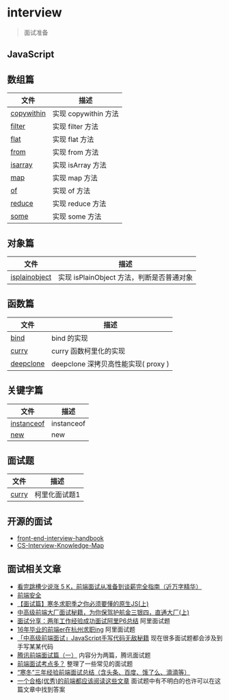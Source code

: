 # interview
> 面试准备

## JavaScript

## 数组篇

| 文件 | 描述 |
| ----- | ---- |
|[copywithin](src/js/array-copywithin.js) | 实现 copywithin 方法 |
|[filter](src/js/array-filter.js) | 实现 filter 方法 |
|[flat](src/js/array-flat.js) | 实现 flat 方法 |
|[from](src/js/array-from.js) | 实现 from 方法 |
|[isarray](src/js/array-isarray.js) | 实现 isArray 方法 |
|[map](src/js/array-map.js) | 实现 map 方法 |
|[of](src/js/array-of.js) | 实现 of 方法 |
|[reduce](src/js/array-reduce.js) | 实现 reduce 方法 |
|[some](src/js/array-some.js) | 实现 some 方法 |

## 对象篇

| 文件 | 描述 |
| ----- | ---- |
|[isplainobject](src/js/object-isplainobject.js) | 实现 isPlainObject 方法，判断是否普通对象 |

## 函数篇

| 文件 | 描述 |
| ----- | ---- |
|[bind](src/js/function-bind.js) | bind 的实现 |
|[curry](src/js/function-curry.js) | curry 函数柯里化的实现 |
|[deepclone](src/js/function-deepclone.js) | deepclone 深拷贝高性能实现( proxy ) |

## 关键字篇

| 文件 | 描述 |
| ----- | ---- |
|[instanceof](src/js/keyword-instanceof.js) | instanceof |
|[new](src/js/keyword-new.js) | new |

## 面试题

| 文件 | 描述 |
| ----- | ---- |
|[curry](src/interview/curry.js) | 柯里化面试题1 |

## 开源的面试
- [front-end-interview-handbook](https://github.com/yangshun/front-end-interview-handbook/blob/master/Translations/Chinese/README.md)
- [CS-Interview-Knowledge-Map](https://github.com/InterviewMap/CS-Interview-Knowledge-Map)

## 面试相关文章

- [看完跳槽少说涨 5 K，前端面试从准备到谈薪完全指南（近万字精华）](https://github.com/KieSun/Dream/issues/28)
- [前端安全](https://juejin.im/post/5dfb601a6fb9a0163d1a691c)
- [【面试篇】寒冬求职季之你必须要懂的原生JS(上)](https://juejin.im/post/5cab0c45f265da2513734390)
- [中高级前端大厂面试秘籍，为你保驾护航金三银四，直通大厂(上)](https://juejin.im/post/5c64d15d6fb9a049d37f9c20)
- [面试分享：两年工作经验成功面试阿里P6总结](https://juejin.im/post/5d690c726fb9a06b155dd40d) 阿里面试题
- [16年毕业的前端er在杭州求职ing](https://juejin.im/post/5a64541bf265da3e2d338862) 阿里面试题
- [「中高级前端面试」JavaScript手写代码无敌秘籍](https://juejin.im/post/5c9c3989e51d454e3a3902b6) 现在很多面试题都会涉及到手写某某代码
- [腾讯前端面试篇（一）](https://juejin.im/post/5c19c1b6e51d451d1e06c163) 内容分为两篇，腾讯面试题
- [前端面试考点多？](https://juejin.im/post/5aae076d6fb9a028cc6100a9) 整理了一些常见的面试题
- [“寒冬”三年经验前端面试总结（含头条、百度、饿了么、滴滴等）](https://juejin.im/post/5d9c2005f265da5bb977c55e)
- [一个合格(优秀)的前端都应该阅读这些文章](https://juejin.im/post/5d387f696fb9a07eeb13ea60) 面试题中有不明白的也许可以在这篇文章中找到答案